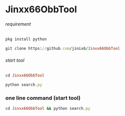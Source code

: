 # Jinxx66ObbTool
###### requirement
```ruby
pkg install python
```
```ruby
git clone https://github.com/jinix6/Jinxx66ObbTool
```
###### start tool
```ruby
cd Jinxx66ObbTool
```
```ruby
python search.py
```
### one line command (start tool)
```ruby
cd Jinxx66ObbTool && python search.py
```
